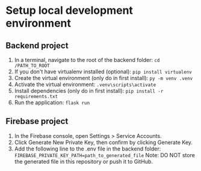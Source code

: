 # Setup local development environment
## Backend project
1) In a terminal, navigate to the root of the backend folder: `cd /PATH_TO_ROOT`
2) If you don't have virtualenv installed (optional): `pip install virtualenv`
3) Create the virtual environment (only do in first install): `py -m venv .venv`
4) Activate the virtual environment: `.venv\scripts\activate`
5) Install dependencies (only do in first install): `pip install -r requirements.txt`
6) Run the application: `flask run`

## Firebase project
1) In the Firebase console, open Settings > Service Accounts.
2) Click Generate New Private Key, then confirm by clicking Generate Key.
3) Add the following line to the .env file in the backend folder: ```FIREBASE_PRIVATE_KEY_PATH=path_to_generated_file```
Note: DO NOT store the generated file in this repository or push it to GitHub.
